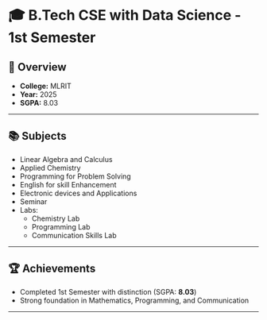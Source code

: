 # 🎓 B.Tech CSE with Data Science - 1st Semester

## 📌 Overview
- **College:** MLRIT  
- **Year:** 2025  
- **SGPA:** 8.03

---

## 📚 Subjects
- Linear Algebra and Calculus  
- Applied Chemistry  
- Programming for Problem Solving  
- English for skill Enhancement
- Electronic devices and Applications
- Seminar
- Labs:
  - Chemistry Lab  
  - Programming Lab  
  - Communication Skills Lab  

---

## 🏆 Achievements
- Completed 1st Semester with distinction (SGPA: **8.03**)  
- Strong foundation in Mathematics, Programming, and Communication  

---

